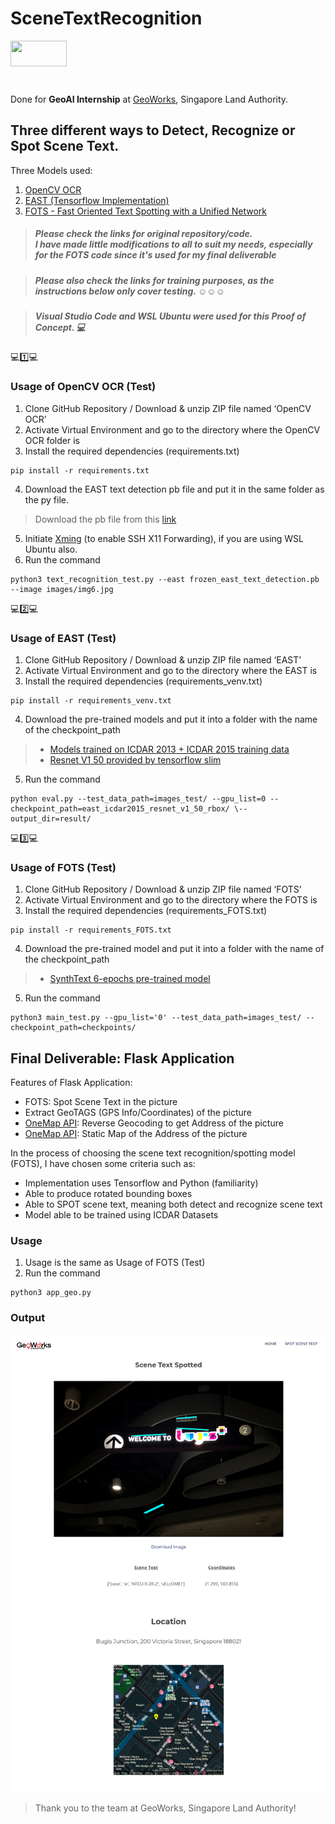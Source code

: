 # SceneTextRecognition
<img src="https://www.sla.gov.sg/qql/slot/u143/Newsroom/Press%20Releases/2019/SGW2019/GeoWorks.png" style="width:90px;height:41px;margin: 0 0 30px 0;">

Done for **GeoAI Internship** at [GeoWorks], Singapore Land Authority. 

[GeoWorks]: https://geoworks.sg/

## Three different ways to Detect, Recognize or Spot Scene Text.
Three Models used: 

1. [OpenCV OCR]
2. [EAST (Tensorflow Implementation)]
3. [FOTS - Fast Oriented Text Spotting with a Unified Network]

> ##### Please check the links for original repository/code. <br> I have made little modifications to all to suit my needs, especially for the FOTS code since it's used for my final deliverable

> ##### Please also check the links for training purposes, as the instructions below only cover testing. :relaxed::relaxed::relaxed:

> ##### Visual Studio Code and WSL Ubuntu were used for this Proof of Concept. :computer:



[OpenCV OCR]: https://www.pyimagesearch.com/2018/09/17/opencv-ocr-and-text-recognition-with-tesseract/
[EAST (Tensorflow Implementation)]: https://github.com/argman/EAST
[FOTS - Fast Oriented Text Spotting with a Unified Network]: https://github.com/Pay20Y/FOTS_TF/tree/dev

:computer::one::computer:

### Usage of OpenCV OCR (Test)
1. Clone GitHub Repository / Download & unzip ZIP file named ‘OpenCV OCR’
2. Activate Virtual Environment and go to the directory where the OpenCV OCR folder is
3. Install the required dependencies (requirements.txt)
<pre><code>pip install -r requirements.txt
</code></pre>

4. Download the EAST text detection pb file and put it in the same folder as the py file.
> Download the pb file from this [link]
5. Initiate [Xming] (to enable SSH X11 Forwarding), if you are using WSL Ubuntu also.
6. Run the command
<pre><code>python3 text_recognition_test.py --east frozen_east_text_detection.pb --image images/img6.jpg
</code></pre> 

[Xming]: https://microcollaborative.atlassian.net/wiki/spaces/DSC/pages/167084120/X11+with+Windows+Subsystem+for+Linux
[link]: https://www.pyimagesearch.com/2018/09/17/opencv-ocr-and-text-recognition-with-tesseract/

:computer::two::computer:

### Usage of EAST (Test)
1. Clone GitHub Repository / Download & unzip ZIP file named ‘EAST’
2. Activate Virtual Environment and go to the directory where the EAST is
3. Install the required dependencies (requirements_venv.txt)
<pre><code>pip install -r requirements_venv.txt
</code></pre>

4. Download the pre-trained models and put it into a folder with the name of the checkpoint_path
> * [Models trained on ICDAR 2013 + ICDAR 2015 training data]
> * [Resnet V1 50 provided by tensorflow slim]
5. Run the command
<pre><code>python eval.py --test_data_path=images_test/ --gpu_list=0 --checkpoint_path=east_icdar2015_resnet_v1_50_rbox/ \--output_dir=result/ 
</code></pre> 

[Models trained on ICDAR 2013 + ICDAR 2015 training data]: https://drive.google.com/file/d/0B3APw5BZJ67ETHNPaU9xUkVoV0U/view
[Resnet V1 50 provided by tensorflow slim]: http://download.tensorflow.org/models/resnet_v1_50_2016_08_28.tar.gz

:computer::three::computer:

### Usage of FOTS (Test)
1. Clone GitHub Repository / Download & unzip ZIP file named ‘FOTS’
2. Activate Virtual Environment and go to the directory where the FOTS is
3. Install the required dependencies (requirements_FOTS.txt)
<pre><code>pip install -r requirements_FOTS.txt
</code></pre>

4. Download the pre-trained model and put it into a folder with the name of the checkpoint_path
> * [SynthText 6-epochs pre-trained model]
5. Run the command
<pre><code>python3 main_test.py --gpu_list='0' --test_data_path=images_test/ --checkpoint_path=checkpoints/
</code></pre> 

[SynthText 6-epochs pre-trained model]: https://github.com/Pay20Y/FOTS_TF/releases/download/v2/SynthText_6_epochs.tar


## Final Deliverable: Flask Application 
Features of Flask Application:

* FOTS: Spot Scene Text in the picture
* Extract GeoTAGS (GPS Info/Coordinates) of the picture
* [OneMap API]: Reverse Geocoding to get Address of the picture
* [OneMap API]: Static Map of the Address of the picture

[OneMap API]: https://docs.onemap.sg/

In the process of choosing the scene text recognition/spotting model (FOTS), I have chosen some criteria such as:

* Implementation uses Tensorflow and Python (familiarity)
* Able to produce rotated bounding boxes
* Able to SPOT scene text, meaning both detect and recognize scene text
* Model able to be trained using ICDAR Datasets


### Usage 
1. Usage is the same as Usage of FOTS (Test)
2. Run the command
<pre><code>python3 app_geo.py
</code></pre> 

### Output

![FlaskApp](https://github.com/erikaaldisa/SceneTextRecognition/blob/master/FOTS/FlaskAppScreenshot.png?raw=true)


> Thank you to the team at GeoWorks, Singapore Land Authority!
